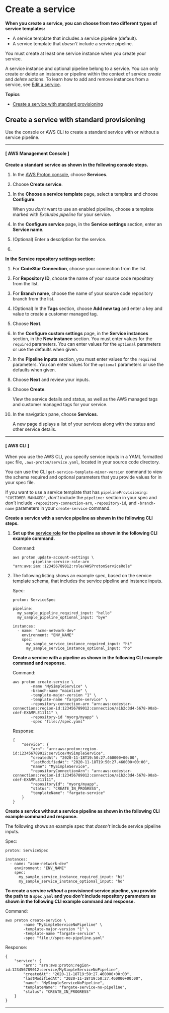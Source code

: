 # Create a service<a name="ag-create-svc"></a>

**When you create a service, you can choose from two different types of service templates:**
+ A service template that includes a service pipeline \(default\)\.
+ A service template that *doesn't* include a service pipeline\.

You must create at least one service instance when you create your service\.

A service instance and optional pipeline belong to a service\. You can only create or delete an instance or pipeline within the context of service *create* and *delete* actions\. To learn how to add and remove instances from a service, see [Edit a service](ag-svc-update.md)\.

**Topics**
+ [Create a service with standard provisioning](#ag-create-svc-std)

## Create a service with standard provisioning<a name="ag-create-svc-std"></a>

Use the console or AWS CLI to create a standard service with or without a service pipeline\.

------
#### [ AWS Management Console ]

**Create a standard service as shown in the following console steps\.**

1. In the [AWS Proton console](https://console.aws.amazon.com/proton/), choose **Services**\.

1. Choose **Create service**\.

1. In the **Choose a service template** page, select a template and choose **Configure**\.

   When you *don't* want to use an enabled pipeline, choose a template marked with *Excludes pipeline* for your service\.

1. In the **Configure service** page, in the **Service settings** section, enter an **Service name**\.

1. \(Optional\) Enter a description for the service\.

1. 

**In the **Service repository settings** section:**

   1. For **CodeStar Connection**, choose your connection from the list\.

   1. For **Repository ID**, choose the name of your source code repository from the list\.

   1. For **Branch name**, choose the name of your source code repository branch from the list\.

1. \(Optional\) In the **Tags** section, choose **Add new tag** and enter a key and value to create a customer managed tag\.

1. Choose **Next**\.

1. In the **Configure custom settings** page, in the **Service instances** section, in the **New instance** section\. You must enter values for the `required` parameters\. You can enter values for the `optional` parameters or use the defaults when given\.

1. In the **Pipeline inputs** section, you must enter values for the `required` parameters\. You can enter values for the `optional` parameters or use the defaults when given\.

1. Choose **Next** and review your inputs\.

1. Choose **Create**\.

   View the service details and status, as well as the AWS managed tags and customer managed tags for your service\.

1. In the navigation pane, choose **Services**\.

   A new page displays a list of your services along with the status and other service details\.

------
#### [ AWS CLI ]

When you use the AWS CLI, you specify service inputs in a YAML formatted `spec` file, `.aws-proton/service.yaml`, located in your source code directory\.

You can use the CLI `get-service-template-minor-version` command to view the schema required and optional parameters that you provide values for in your spec file\.

If you want to use a service template that has `pipelineProvisioning: "CUSTOMER_MANAGED"`, *don’t* include the `pipeline:` section in your spec and *don’t* include `-repository-connection-arn`, `-repository-id`, and `-branch-name` parameters in your `create-service` command\.

**Create a service with a service pipeline as shown in the following CLI steps\.**

1. **Set up the [service role](security_iam_service-role-policy-examples.md#codepipeline-proton-svc-role) for the pipeline as shown in the following CLI example command\.**

   Command:

   ```
   aws proton update-account-settings \
           -pipeline-service-role-arn "arn:aws:iam::123456789012:role/AWSProtonServiceRole"
   ```

1. The following listing shows an example spec, based on the service template schema, that includes the service pipeline and instance inputs\.

   Spec:

   ```
   proton: ServiceSpec
   
   pipeline:
     my_sample_pipeline_required_input: "hello"
     my_sample_pipeline_optional_input: "bye"
   
   instances:
     - name: "acme-network-dev"
       environment: "ENV_NAME"
       spec:
         my_sample_service_instance_required_input: "hi"
         my_sample_service_instance_optional_input: "ho"
   ```

   **Create a service with a pipeline as shown in the following CLI example command and response\.**

   Command:

   ```
   aws proton create-service \
           -name "MySimpleService" \
           -branch-name "mainline" \
           -template-major-version "1" \
           -template-name "fargate-service" \
           -repository-connection-arn "arn:aws:codestar-connections:region-id:123456789012:connection/a1b2c3d4-5678-90ab-cdef-EXAMPLE11111" \
           -repository-id "myorg/myapp" \
           -spec "file://spec.yaml"
   ```

   Response:

   ```
   {
       "service": {
           "arn": "arn:aws:proton:region-id:123456789012:service/MySimpleService",
           "createdAt": "2020-11-18T19:50:27.460000+00:00",
           "lastModifiedAt": "2020-11-18T19:50:27.460000+00:00",
           "name": "MySimpleService",
           "repositoryConnectionArn": "arn:aws:codestar-connections:region-id:123456789012:connection/a1b2c3d4-5678-90ab-cdef-EXAMPLE11111",
           "repositoryId": "myorg/myapp",
           "status": "CREATE_IN_PROGRESS",
           "templateName": "fargate-service"
       }
   }
   ```

**Create a service without a service pipeline as shown in the following CLI example command and response\.**

The following shows an example spec that *doesn't* include service pipeline inputs\.

Spec:

```
proton: ServiceSpec

instances:
  - name: "acme-network-dev"
    environment: "ENV_NAME"
    spec:
      my_sample_service_instance_required_input: "hi"
      my_sample_service_instance_optional_input: "ho"
```

**To create a service *without* a provisioned service pipeline, you provide the path to a `spec.yaml` and you *don't* include repository parameters as shown in the following CLI example command and response\.**

Command:

```
aws proton create-service \
        -name "MySimpleServiceNoPipeline" \
        -template-major-version "1" \
        -template-name "fargate-service" \
        -spec "file://spec-no-pipeline.yaml"
```

Response:

```
{
    "service": {
        "arn": "arn:aws:proton:region-id:123456789012:service/MySimpleServiceNoPipeline",
        "createdAt": "2020-11-18T19:50:27.460000+00:00",
        "lastModifiedAt": "2020-11-18T19:50:27.460000+00:00",
        "name": "MySimpleServiceNoPipeline",
        "templateName": "fargate-service-no-pipeline",
        "status": "CREATE_IN_PROGRESS"
    }
}
```

------